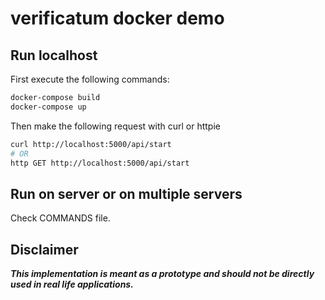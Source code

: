 # verificatum docker demo

## Run localhost

First execute the following commands:

```bash
docker-compose build
docker-compose up
```

Then make the following request with curl or httpie

```bash
curl http://localhost:5000/api/start
# OR
http GET http://localhost:5000/api/start
```

## Run on server or on multiple servers

Check COMMANDS file.

## Disclaimer

***This implementation is meant as a prototype and should not
be directly used in real life applications.***
